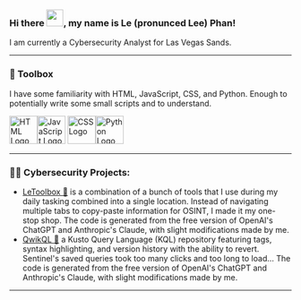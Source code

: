 ### Hi there <img src="https://raw.githubusercontent.com/MartinHeinz/MartinHeinz/master/wave.gif" width="30px">, my name is Le (pronunced Lee) Phan!

I am currently a Cybersecurity Analyst for Las Vegas Sands.

---
### 🧰 Toolbox
I have some familiarity with HTML, JavaScript, CSS, and Python. Enough to potentially write some small scripts and to understand.

<img src="https://cdn.worldvectorlogo.com/logos/html-1.svg" alt="HTML Logo" width="50" height="50"/><img src="https://cdn.worldvectorlogo.com/logos/javascript-1.svg" alt="JavaScript Logo" width="50" height="50"/> <img src="https://cdn.worldvectorlogo.com/logos/css-3.svg" alt="CSS Logo" width="50" height="50"/><img src="https://cdn.worldvectorlogo.com/logos/python-5.svg" alt="Python Logo" width="50" height="50"/>

---
### 👨‍💻 Cybersecurity Projects:</h2>
 - [LeToolbox 🧰](lvphan.github.io/LeToolbox) is a combination of a bunch of tools that I use during my daily tasking combined into a single location. Instead of navigating multiple tabs to copy-paste information for OSINT, I made it my one-stop shop. The code is generated from the free version of OpenAI's ChatGPT and Anthropic's Claude, with slight modifications made by me.
 - [QwikQL 📎](lvphan.github.io/QwikQL) a Kusto Query Language (KQL) repository featuring tags, syntax highlighting, and version history with the ability to revert. Sentinel's saved queries took too many clicks and too long to load... The code is generated from the free version of OpenAI's ChatGPT and Anthropic's Claude, with slight modifications made by me.
---
